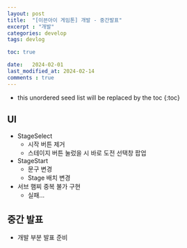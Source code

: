 ```yaml
---
layout: post
title:  "[이븐아이 게임톤] 개발 - 중간발표"
excerpt : "개발"
categories: develop
tags: devlog

toc: true

date:   2024-02-01
last_modified_at: 2024-02-14
comments : true
---
```

* this unordered seed list will be replaced by the toc
{:toc}

## UI
- StageSelect
  - 시작 버튼 제거
  - 스테이지 버튼 눌렀을 시 바로 도전 선택창 팝업
- StageStart
  - 문구 변경
  - Stage 배치 변경
- 서브 햄찌 중복 불가 구현
  - 실패...

## 중간 발표
- 개발 부분 발표 준비